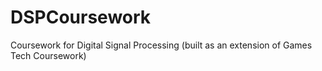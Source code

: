 # DSPCoursework
Coursework for Digital Signal Processing (built as an extension of Games Tech Coursework)
